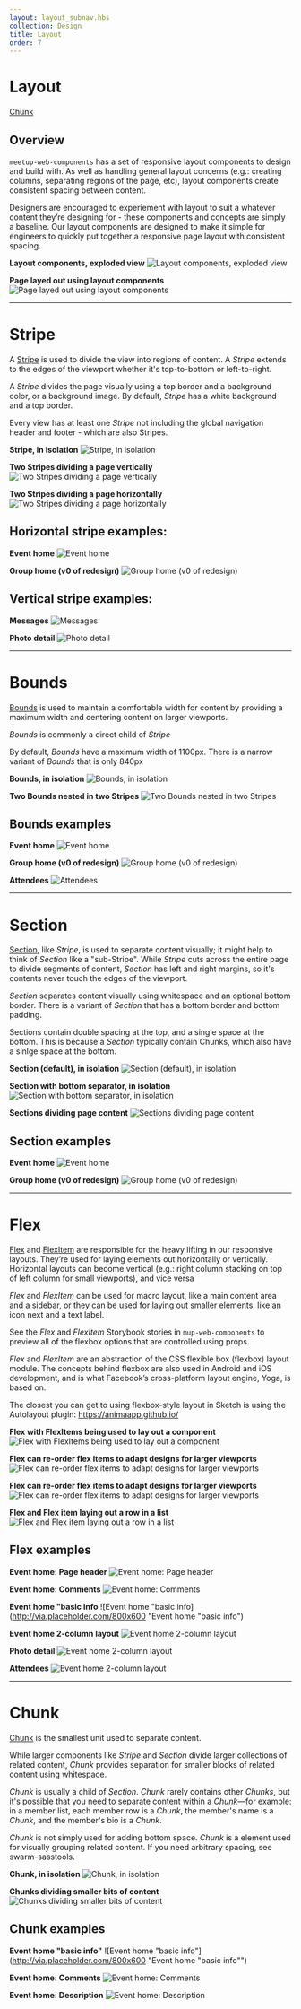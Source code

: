 ```yaml
---
layout: layout_subnav.hbs
collection: Design
title: Layout
order: 7
---
```


# Layout
[Chunk](#chunk)

## Overview
`meetup-web-components` has a set of responsive layout components to design and build with. As well as handling general layout concerns (e.g.: creating columns, separating regions of the page, etc), layout components create consistent spacing between content.

Designers are encouraged to experiement with layout to suit a whatever content they’re designing for - these components and concepts are simply a baseline. Our layout components are designed to make it simple for engineers to quickly put together a responsive page layout with consistent spacing.

**Layout components, exploded view**
![Layout components, exploded view](http://via.placeholder.com/800x600 "Layout components, exploded view")

**Page layed out using layout components**
![Page layed out using layout components](http://via.placeholder.com/800x600 "Page layed out using layout components")

---------------------------------------

# Stripe
A [Stripe](https://meetup.github.io/meetup-web-components/?selectedKind=Stripe&selectedStory=default&full=0&down=1&left=1&panelRight=0&downPanel=kadirahq%2Fstorybook-addon-actions%2Factions-panel) is used to divide the view into regions of content. A _Stripe_ extends to the edges of the viewport whether it's top-to-bottom or left-to-right.

A _Stripe_ divides the page visually using a top border and a background color, or a background image. By default, _Stripe_ has a white background and a top border.

Every view has at least one _Stripe_ not including the global navigation header and footer - which are also Stripes.

**Stripe, in isolation**
![Stripe, in isolation](http://via.placeholder.com/800x600 "Stripe, in isolation")

**Two Stripes dividing a page vertically**
![Two Stripes dividing a page vertically](http://via.placeholder.com/800x600 "Two Stripes dividing a page vertically")

**Two Stripes dividing a page horizontally**
![Two Stripes dividing a page horizontally](http://via.placeholder.com/800x600 "Two Stripes dividing a page horizontally")


## Horizontal stripe examples:

**Event home**
![Event home](http://via.placeholder.com/800x600 "Event home")

**Group home (v0 of redesign)**
![Group home (v0 of redesign)](http://via.placeholder.com/800x600 "Group home (v0 of redesign)")

## Vertical stripe examples:

**Messages**
![Messages](http://via.placeholder.com/800x600 "Messages")

**Photo detail**
![Photo detail](http://via.placeholder.com/800x600 "Photo detail")

---------------------------------------

# Bounds

[Bounds](https://meetup.github.io/meetup-web-components/?selectedKind=Bounds&selectedStory=default&full=0&down=1&left=1&panelRight=0&downPanel=kadirahq%2Fstorybook-addon-actions%2Factions-panel) is used to maintain a comfortable width for content by providing a maximum width and centering content on larger viewports.

_Bounds_ is commonly a direct child of _Stripe_

By default, _Bounds_ have a maximum width of 1100px. There is a narrow variant of _Bounds_ that is only 840px

**Bounds, in isolation**
![Bounds, in isolation](http://via.placeholder.com/800x600 "Bounds, in isolation")

**Two Bounds nested in two Stripes**
![Two Bounds nested in two Stripes](http://via.placeholder.com/800x600 "Two Bounds nested in two Stripes")

## Bounds examples

**Event home**
![Event home](http://via.placeholder.com/800x600 "Event home")

**Group home (v0 of redesign)**
![Group home (v0 of redesign)](http://via.placeholder.com/800x600 "Group home (v0 of redesign)")

**Attendees**
![Attendees](http://via.placeholder.com/800x600 "Attendees")

---------------------------------------

# Section

[Section](https://meetup.github.io/meetup-web-components/?selectedKind=Section&selectedStory=default&full=0&down=1&left=1&panelRight=0&downPanel=kadirahq%2Fstorybook-addon-actions%2Factions-panel), like _Stripe_, is used to separate content visually; it might help to think of _Section_ like a "sub-Stripe". While _Stripe_ cuts across the entire page to divide segments of content, _Section_ has left and right margins, so it's contents never touch the edges of the viewport.

_Section_ separates content visually using whitespace and an optional bottom border. There is a variant of _Section_ that has a bottom border and bottom padding.

Sections contain double spacing at the top, and a single space at the bottom. This is because a _Section_ typically contain Chunks, which also have a sinlge space at the bottom.

**Section (default), in isolation**
![Section (default), in isolation](http://via.placeholder.com/800x600 "Section (default), in isolation")

**Section with bottom separator, in isolation**
![Section with bottom separator, in isolation](http://via.placeholder.com/800x600 "Section with bottom separator, in isolation")

**Sections dividing page content**
![Sections dividing page content](http://via.placeholder.com/800x600 "Sections dividing page content")


## Section examples

**Event home**
![Event home](http://via.placeholder.com/800x600 "Event home")

**Group home (v0 of redesign)**
![Group home (v0 of redesign)](http://via.placeholder.com/800x600 "Group home (v0 of redesign)")

---------------------------------------

# Flex
[Flex](https://meetup.github.io/meetup-web-components/?selectedKind=Flex&selectedStory=Row%20%28default%29&full=0&down=1&left=1&panelRight=0&downPanel=kadirahq%2Fstorybook-addon-actions%2Factions-panel) and [FlexItem](https://meetup.github.io/meetup-web-components/?selectedKind=FlexItem&selectedStory=Flex%20Item%20grow%20%28default%29&full=0&down=1&left=1&panelRight=0&downPanel=kadirahq%2Fstorybook-addon-actions%2Factions-panel) are responsible for the heavy lifting in our responsive layouts. They’re used for laying elements out horizontally or vertically. Horizontal layouts can become vertical (e.g.: right column stacking on top of left column for small viewports), and vice versa

_Flex_ and _FlexItem_ can be used for macro layout, like a main content area and a sidebar, or they can be used for laying out smaller elements, like an icon next and a text label.

See the _Flex_ and _FlexItem_ Storybook stories in `mup-web-components` to preview all of the flexbox options that are controlled using props.

_Flex_ and _FlexItem_ are an abstraction of the CSS flexible box (flexbox) layout module. The concepts behind flexbox are also used in Android and iOS development, and is what Facebook’s cross-platform layout engine, Yoga, is based on.

The closest you can get to using flexbox-style layout in Sketch is using the Autolayout plugin:
https://animaapp.github.io/

**Flex with FlexItems being used to lay out a component**
![Flex with FlexItems being used to lay out a component](http://via.placeholder.com/800x600 "Flex with FlexItems being used to lay out a component")

**Flex can re-order flex items to adapt designs for larger viewports**
![Flex can re-order flex items to adapt designs for larger viewports](http://via.placeholder.com/800x600 "Flex can re-order flex items to adapt designs for larger viewports")

**Flex can re-order flex items to adapt designs for larger viewports**
![Flex can re-order flex items to adapt designs for larger viewports](http://via.placeholder.com/800x600 "Flex can re-order flex items to adapt designs for larger viewports")

**Flex and Flex item laying out a row in a list**
![Flex and Flex item laying out a row in a list](http://via.placeholder.com/800x600 "Flex and Flex item laying out a row in a list")

## Flex examples

**Event home: Page header**
![Event home: Page header](http://via.placeholder.com/800x600 "Event home: Page header")

**Event home: Comments**
![Event home: Comments](http://via.placeholder.com/800x600 "Event home: Comments")

**Event home "basic info**
![Event home "basic info](http://via.placeholder.com/800x600 "Event home "basic info")

**Event home 2-column layout**
![Event home 2-column layout](http://via.placeholder.com/800x600 "Event home 2-column layout")

**Photo detail**
![Event home 2-column layout](http://via.placeholder.com/800x600 "Event home 2-column layout")

**Attendees**
![Event home 2-column layout](http://via.placeholder.com/800x600 "Event home 2-column layout")


---------------------------------------

# Chunk
[Chunk](https://meetup.github.io/meetup-web-components/?selectedKind=Chunk&selectedStory=default&full=0&down=1&left=1&panelRight=0&downPanel=kadirahq%2Fstorybook-addon-actions%2Factions-panel) is the smallest unit used to separate content.

While larger components like _Stripe_ and _Section_ divide larger collections of related content, _Chunk_ provides separation for smaller blocks of related content using whitespace.

_Chunk_ is usually a child of _Section_. _Chunk_ rarely contains other _Chunks_, but it's possible that you need to separate content within a _Chunk_—for example: in a member list, each member row is a _Chunk_, the member's name is a _Chunk_, and the member's bio is a _Chunk_.

_Chunk_ is not simply used for adding bottom space. _Chunk_ is a element used for visually grouping related content. If you need arbitrary spacing, see swarm-sasstools.

**Chunk, in isolation**
![Chunk, in isolation](http://via.placeholder.com/800x600 "Chunk, in isolation")

**Chunks dividing smaller bits of content**
![Chunks dividing smaller bits of content](http://via.placeholder.com/800x600 "Chunks dividing smaller bits of content")

## Chunk examples

**Event home "basic info"**
![Event home "basic info"](http://via.placeholder.com/800x600 "Event home "basic info"")

**Event home: Comments**
![Event home: Comments](http://via.placeholder.com/800x600 "Event home: Comments")

**Event home: Description**
![Event home: Description](http://via.placeholder.com/800x600 "Event home: Description")



